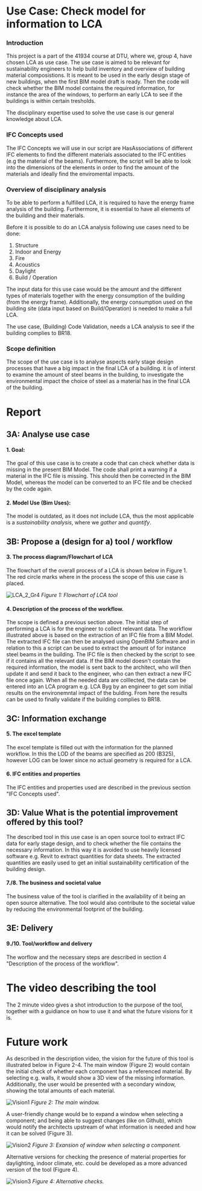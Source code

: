 # Use Case: Check model for information to LCA 
### Introduction 
This project is a part of the 41934 course at DTU, where we, group 4, have chosen LCA as use case. 
The use case is aimed to be relevant for sustainability engineers to help build inventory and overview of building material composistions. It is meant to be used in the early design stage of new buildings, when the first BIM model draft is ready. Then the code will check whether the BIM model contains the required information, for instance the area of the windows, to perform an early LCA to see if the buildings is within certain tresholds.  

The disciplinary expertise used to solve the use case is our general knowledge about LCA.

### IFC Concepts used
The IFC Concepts we will use in our script are HasAssociations of different IFC elements to find the different materials associated to the IFC entities (e.g the material of the beams). Furthermore, the script will be able to look into the dimensions of the elements in order to find the amount of the materials and ideally find the enviromental impacts.

### Overview of disciplinary analysis
To be able to perform a fulfilled LCA, it is required to have the energy frame analysis of the building.
Furthermore, it is essential to have all elements of the building and their materials.

Before it is possible to do an LCA analysis following use cases need to be done:

1. Structure 
2. Indoor and Energy 
3. Fire 
4. Acoustics 
5. Daylight 
6. Build / Operation

The input data for this use case would be the amount and the different types of materials together with the energy consumption of the building (from the energy frame). Additionally, the energy consumption used on the building site (data input based on Build/Operation) is needed to make a full LCA.

The use case, (Building) Code Validation, needs a LCA analysis to see if the building complies to BR18. 

### Scope definition
The scope of the use case is to analyse aspects early stage design processes that have a big impact in the final LCA of a building. it is of interst to examine the amount of steel beams in the building, to investigate the environmental impact the choice of steel as a material has in the final LCA of the building. 

# Report 

## 3A: Analyse use case
#### 1. Goal: 
The goal of this use case is to create a code that can check whether data is missing in the present BIM Model. The code shall print a warning if a material in the IFC file is missing. This should then be corrected in the BIM Model, whereas the model can be converted to an IFC file and be checked by the code again. 

#### 2. Model Use (Bim Uses): 
The model is outdated, as it does not include LCA, thus the most applicable is a _sustainability analysis_, where we _gather_ and _quantify_.

## 3B: Propose a (design for a) tool / workflow
#### 3. The process diagram/Flowchart of LCA
The flowchart of the overall process of a LCA is shown below in Figure 1. The red circle marks where in the process the scope of this use case is placed.

![LCA_2_Gr4](https://user-images.githubusercontent.com/112398958/193603479-5c783904-2264-419d-adf8-ca5258df26c9.svg)
*Figure 1: Flowchart of LCA tool*

#### 4. Description of the process of the workflow.
The scope is defined a previous section above. The initial step of performing a LCA is for the engineer to collect relevant data. The workflow illustrated above is based on the extraction of an IFC file from a BIM Model. The extracted IFC file can then be analysed using OpenBIM Software and in relation to this a script can be used to extract the amount of for instance steel beams in the building. The IFC file is then checked by the script to see if it contains all the relevant data. If the BIM model doesn't contain the required information, the model is sent back to the architect, who will then update it and send it back to the engineer, who can then extract a new IFC file once again. When all the needed data are colllected, the data can be entered into an LCA program e.g. LCA Byg by an engineer to get som initial results on the environemntal impact of the bulding. From here the results can be used to finally validate if the building complies to BR18.


## 3C: Information exchange
#### 5. The excel template 
The excel template is filled out with the information for the planned workflow. In this the LOD of the beams are specified as 200 (B325), however LOG can be lower since no actual geometry is required for a LCA.

#### 6. IFC entities and properties
The IFC entities and properties used are described in the previous section "IFC Concepts used".

## 3D: Value What is the potential improvement offered by this tool?
The described tool in this use case is an open source tool to extract IFC data for early stage design, and to check whether the file contains the necessary information. In this way it is avoided to use heavily licensed software e.g. Revit to extract quantities for data sheets. The extracted quantities are easily used to get an initial sustainability certification of the building design. 
#### 7./8. The business and societal value
The business value of the tool is clarified in the availability of it being an open source alternative. The tool would also contribute to the societal value by reducing the environmental footprint of the building. 

## 3E: Delivery
#### 9./10. Tool/workflow and delivery 
The worflow and the necessary steps are described in section 4 "Description of the process of the workflow".

# The video describing the tool
The 2 minute video gives a shot introduction to the purpose of the tool, together with a guidiance on how to use it and what the future visions for it is. 

# Future work 
As described in the description video, the vision for the future of this tool is illustrated below in Figure 2-4. 
The main window (Figure 2) would contain the initial check of whether each component has a referenced material. By selecting e.g. walls, it would show a 3D view of the missing information. Additionally, the user would be presented with a secondary window, showing the total amounts of each material. 

![Vision1](https://user-images.githubusercontent.com/112398958/204106106-54b5508a-cba4-4247-b8ec-e25f4ed049ff.PNG)
*Figure 2: The main window.* 

A user-friendly change would be to expand a window when selecting a component; and being able to suggest changes (like on Github), which would notify the architects upstream of what information is needed and how it can be solved (Figure 3). 

![Vision2](https://user-images.githubusercontent.com/112398958/204106110-2726eb63-063d-48a6-9121-0ba58fee87ca.PNG)
*Figure 3: Exansion of window when selecting a component.*

Alternative versions for checking the presence of material properties for daylighting, indoor climate, etc. could be developed as a more advanced version of the tool (Figure 4).  

![Vision3](https://user-images.githubusercontent.com/112398958/204106116-10d325f7-8188-4255-abe9-72b926b0c2bc.PNG)
*Figure 4: Alternative checks.*
